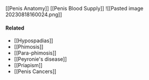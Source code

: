 [[Penis Anatomy]]
[[Penis Blood Supply]]
![[Pasted image 20230818160024.png]]
#### Related
- [[Hypospadias]]
- [[Phimosis]]
- [[Para-phimosis]]
- [[Peyronie's disease]]
- [[Priapism]]
- [[Penis Cancers]]


